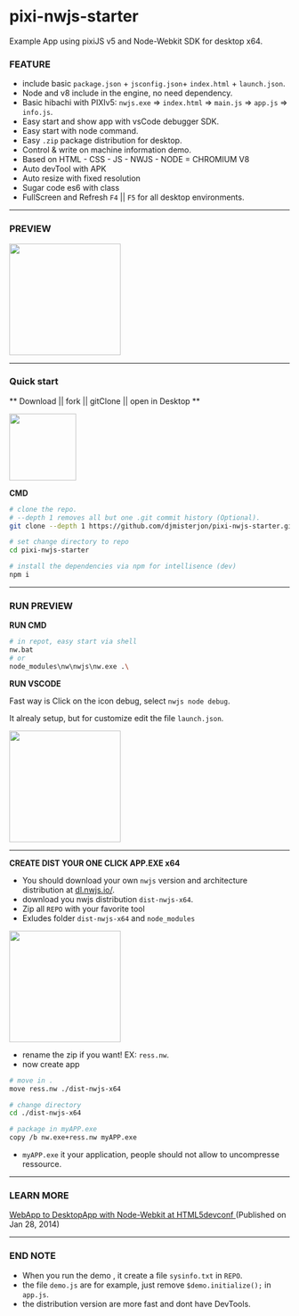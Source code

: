 # pixi-nwjs-starter
Example App using pixiJS v5 and Node-Webkit SDK for desktop x64.

### FEATURE
- include basic `package.json` + `jsconfig.json`+ `index.html` + `launch.json`.
- Node and v8 include in the engine, no need dependency.
- Basic hibachi with PIXIv5: `nwjs.exe` => `index.html` => `main.js` => `app.js` => `info.js`.
- Easy start and show app with vsCode debugger SDK.
- Easy start with node command.
- Easy `.zip` package distribution for desktop.
- Control & write on machine information demo.
- Based on HTML - CSS - JS - NWJS - NODE = CHROMIUM V8 
- Auto devTool with APK
- Auto resize with fixed resolution
- Sugar code es6 with class
- FullScreen and Refresh `F4` || `F5` for all desktop environments.

___

### PREVIEW
<img src="https://images2.imgbox.com/26/f0/M1CE50cJ_o.png" width="200" />

___
### Quick start
** Download || fork || gitClone || open in Desktop **

<img src="https://images2.imgbox.com/38/5f/NjtVaOBI_o.png" width="120" />


**CMD**
```bash
# clone the repo.
# --depth 1 removes all but one .git commit history (Optional).
git clone --depth 1 https://github.com/djmisterjon/pixi-nwjs-starter.git

# set change directory to repo
cd pixi-nwjs-starter

# install the dependencies via npm for intellisence (dev)
npm i

```
___
### RUN PREVIEW
**RUN CMD**
```bash
# in repot, easy start via shell
nw.bat
# or 
node_modules\nw\nwjs\nw.exe .\
```

**RUN VSCODE**

Fast way is Click on the icon debug, select `nwjs node debug`.

It alrealy setup, but for customize edit the file `launch.json`.

<img src="https://images2.imgbox.com/2f/67/GhED8Pje_o.png" width="200" />

___

**CREATE DIST YOUR ONE CLICK APP.EXE x64**

- You should download your own `nwjs` version and architecture distribution at [dl.nwjs.io/](https://dl.nwjs.io/).
- download you nwjs distribution `dist-nwjs-x64`.
- Zip all `REPO` with your favorite tool
- Exludes folder `dist-nwjs-x64` and `node_modules`

<img src="https://images2.imgbox.com/35/f6/79b0czJI_o.png" width="200" />

- rename the zip if you want! EX: `ress.nw`.
- now create app

```bash
# move in .
move ress.nw ./dist-nwjs-x64

# change directory
cd ./dist-nwjs-x64

# package in myAPP.exe
copy /b nw.exe+ress.nw myAPP.exe

```
- `myAPP.exe` it your application, people should not allow to uncompresse ressource.
___
### LEARN MORE
[WebApp to DesktopApp with Node-Webkit at HTML5devconf ](https://www.youtube.com/watch?v=d2tYH7vXMUM)
(Published on Jan 28, 2014)
___
### END NOTE
- When you run the demo , it create a file `sysinfo.txt` in `REPO`.
- the file `demo.js` are for example, just remove `$demo.initialize();` in `app.js`. 
- the distribution version are more fast and dont have DevTools. 

